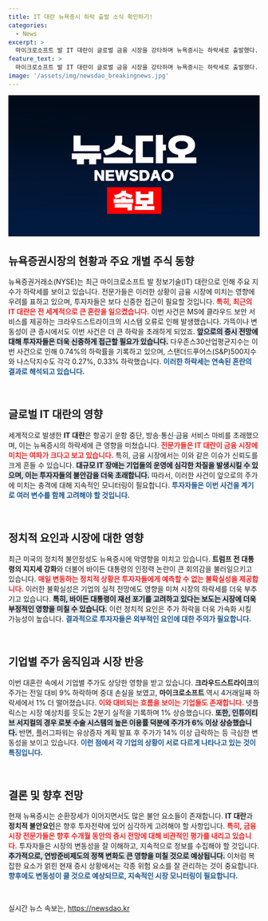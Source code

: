 ```yaml
---
title: IT 대란 뉴욕증시 하락 출발 소식 확인하기!
categories:
  - News
excerpt: >
  마이크로소프트 발 IT 대란이 글로벌 금융 시장을 강타하며 뉴욕증시는 하락세로 출발했다. 전문가들은 이번 사태로 인해 시장의 혼란이 더욱 심화될 것이라고 경고하고 있다. 주요 지수들은 모두 하락했고, 정치적 불안정성 또한 시장에 영향을 미치고 있다. 클릭하고 더 알아보세요!
feature_text: >
  마이크로소프트 발 IT 대란이 글로벌 금융 시장을 강타하며 뉴욕증시는 하락세로 출발했다. 전문가들은 이번 사태로 인해 시장의 혼란이 더욱 심화될 것이라고 경고하고 있다. 주요 지수들은 모두 하락했고, 정치적 불안정성 또한 시장에 영향을 미치고 있다. 클릭하고 더 알아보세요!
image: '/assets/img/newsdao_breakingnews.jpg'
---
```


<p><img src="/assets/img/newsdao_breakingnews.jpg" alt="cryptoinkorea 속보" /></p>

<h2 data-ke-size="size26">뉴욕증권시장의 현황과 주요 개별 주식 동향</h2>

<p data-ke-size="size16">뉴욕증권거래소(NYSE)는 최근 마이크로소프트 발 정보기술(IT) 대란으로 인해 주요 지수가 하락세를 보이고 있습니다. 전문가들은 이러한 상황이 금융 시장에 미치는 영향에 우려를 표하고 있으며, 투자자들은 보다 신중한 접근이 필요할 것입니다. <b><span style="color: #ee2323;">특히, 최근의 IT 대란은 전 세계적으로 큰 혼란을 일으켰습니다.</span></b> 이번 사건은 MS에 클라우드 보안 서비스를 제공하는 크라우드스트라이크의 시스템 오류로 인해 발생했습니다. 가뜩이나 변동성이 큰 증시에서도 이번 사건은 더 큰 하락을 초래하게 되었죠. <b><span style="background-color: #21538527;">앞으로의 증시 전망에 대해 투자자들은 더욱 신중하게 접근할 필요가 있습니다.</span></b> 다우존스30산업평균지수는 이번 사건으로 인해 0.74%의 하락률을 기록하고 있으며, 스탠더드푸어스(S&P)500지수와 나스닥지수도 각각 0.27%, 0.33% 하락했습니다. <b><span style="color: #1a5490;">이러한 하락세는 연속된 혼란의 결과로 해석되고 있습니다.</span></b></p>

<p data-ke-size="size16">&nbsp;</p>

<h2 data-ke-size="size26">글로벌 IT 대란의 영향</h2>

<p data-ke-size="size16">세계적으로 발생한 <b>IT 대란</b>은 항공기 운항 중단, 방송·통신·금융 서비스 마비를 초래했으며, 이는 뉴욕증시의 하락세에 큰 영향을 미쳤습니다. <b><span style="color: #ee2323;">전문가들은 IT 대란이 금융 시장에 미치는 여파가 크다고 보고 있습니다.</span></b> 특히, 금융 시장에서는 이와 같은 이슈가 신뢰도를 크게 흔들 수 있습니다. <b><span style="background-color: #21538527;">대규모 IT 장애는 기업들의 운영에 심각한 차질을 발생시킬 수 있으며, 이는 투자자들의 불안감을 더욱 초래합니다.</span></b> 따라서, 이러한 사건이 앞으로의 주가에 미치는 충격에 대해 지속적인 모니터링이 필요합니다. <b><span style="color: #1a5490;">투자자들은 이번 사건을 계기로 여러 변수를 함께 고려해야 할 것입니다.</span></b></p>

<p data-ke-size="size16">&nbsp;</p>

<h2 data-ke-size="size26">정치적 요인과 시장에 대한 영향</h2>

<p data-ke-size="size16">최근 미국의 정치적 불안정성도 뉴욕증시에 악영향을 미치고 있습니다. <b>트럼프 전 대통령의 지지세 강화</b>와 더불어 바이든 대통령의 인정력 논란이 큰 회의감을 불러일으키고 있습니다. <b><span style="color: #ee2323;">매일 변동하는 정치적 상황은 투자자들에게 예측할 수 없는 불확실성을 제공합니다.</span></b> 이러한 불확실성은 기업의 실적 전망에도 영향을 미쳐 시장의 하락세를 더욱 부추기고 있습니다. <b><span style="background-color: #21538527;">특히, 바이든 대통령이 재선 포기를 고려하고 있다는 보도는 시장에 더욱 부정적인 영향을 미칠 수 있습니다.</span></b> 이런 정치적 요인은 주가 하락을 더욱 가속화 시킬 가능성이 높습니다. <b><span style="color: #1a5490;">결과적으로 투자자들은 외부적인 요인에 대한 주의가 필요합니다.</span></b></p>

<p data-ke-size="size16">&nbsp;</p>

<h2 data-ke-size="size26">기업별 주가 움직임과 시장 반응</h2>

<p data-ke-size="size16">이번 대혼란 속에서 기업별 주가도 상당한 영향을 받고 있습니다. <b>크라우드스트라이크</b>의 주가는 전일 대비 9% 하락하며 중대 손실을 보였고, <b>마이크로소프트</b> 역시 4거래일째 하락세에서 1% 더 떨어졌습니다. <b><span style="color: #ee2323;">이와 대비되는 흐름을 보이는 기업들도 존재합니다.</span></b> 넷플릭스는 시장 예상치를 웃도는 2분기 실적을 기록하며 1% 상승했습니다. <b><span style="background-color: #21538527;">또한, 인튜이티브 서지컬의 경우 로봇 수술 시스템의 높은 이용률 덕분에 주가가 6% 이상 상승했습니다.</span></b> 반면, 플러그파워는 유상증자 계획 발표 후 주가가 14% 이상 급락하는 등 극심한 변동성을 보이고 있습니다. <b><span style="color: #1a5490;">이런 점에서 각 기업의 상황이 서로 다르게 나타나고 있는 것이 특징입니다.</span></b></p>

<p data-ke-size="size16">&nbsp;</p>

<h2 data-ke-size="size26">결론 및 향후 전망</h2>

<p data-ke-size="size16">현재 뉴욕증시는 순환장세가 이어지면서도 많은 불안 요소들이 존재합니다. <b>IT 대란</b>과 <b>정치적 불안요인</b>은 향후 투자전략에 있어 심각하게 고려해야 할 사항입니다. <b><span style="color: #ee2323;">특히, 금융 시장 전문가들은 향후 수개월 동안의 증시 전망에 대해 비관적인 평가를 내리고 있습니다.</span></b> 투자자들은 시장의 변동성을 잘 이해하고, 지속적으로 정보를 수집해야 할 것입니다. <b><span style="background-color: #21538527;">추가적으로, 연방준비제도의 정책 변화도 큰 영향을 미칠 것으로 예상됩니다.</span></b> 이처럼 복잡한 요소가 얽힌 현재 증시 상황에서는 각종 위험 요소를 잘 관리하는 것이 중요합니다. <b><span style="color: #1a5490;">향후에도 변동성이 클 것으로 예상되므로, 지속적인 시장 모니터링이 필요합니다.</span></b></p>

<p data-ke-size="size16">&nbsp;</p>
실시간 뉴스 속보는, <a href="https://newsdao.kr" rel="dofollow">https://newsdao.kr</a>


